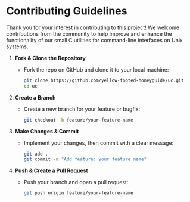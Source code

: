 # Contributing Guidelines

Thank you for your interest in contributing to this project! We welcome contributions from the community to help improve and enhance the functionality of our small C utilities for command-line interfaces on Unix systems.

1. **Fork & Clone the Repository**
   - Fork the repo on GitHub and clone it to your local machine:
     ```sh
     git clone https://github.com/yellow-footed-honeyguide/uc.git
     cd uc
     ```

2. **Create a Branch**
   - Create a new branch for your feature or bugfix:
     ```sh
     git checkout -b feature/your-feature-name
     ```

3. **Make Changes & Commit**
   - Implement your changes, then commit with a clear message:
     ```sh
     git add .
     git commit -m "Add feature: your feature name"
     ```

4. **Push & Create a Pull Request**
   - Push your branch and open a pull request:
     ```sh
     git push origin feature/your-feature-name
     ```

